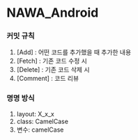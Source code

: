 ﻿# NAWA_Android

### 커밋 규칙
1. [Add] : 어떤 코드를 추가했을 때 추가한 내용
2. [Fetch] : 기존 코드 수정 시
3. [Delete] : 기존 코드 삭제 시
4. [Comment] : 코드 리뷰

### 명명 방식
1. layout: X_x_x
2. class: CamelCase
3. 변수: camelCase

